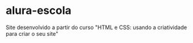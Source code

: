 # alura-escola
Site desenvolvido a partir do curso "HTML e CSS: usando a criatividade para criar o seu site"
